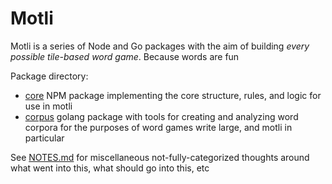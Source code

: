# Motli

Motli is a series of Node and Go packages with the aim of building _every possible tile-based word game_. Because words are fun

Package directory:

- [core](./packages/core) NPM package implementing the core structure, rules, and logic for use in motli
- [corpus](./packages/corpus/) golang package with tools for creating and analyzing word corpora for the purposes of word games write large, and motli in particular

See [NOTES.md](./NOTES.md) for miscellaneous not-fully-categorized thoughts around what went into this, what should go into this, etc
